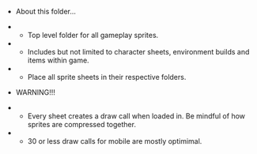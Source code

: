 * About this folder...
*   - Top level folder for all gameplay sprites.
*   - Includes but not limited to character sheets, environment builds and items within game.
*   - Place all sprite sheets in their respective folders.

* WARNING!!!
*   - Every sheet creates a draw call when loaded in. Be mindful of how sprites are compressed together.
*   - 30 or less draw calls for mobile are mostly optimimal.
